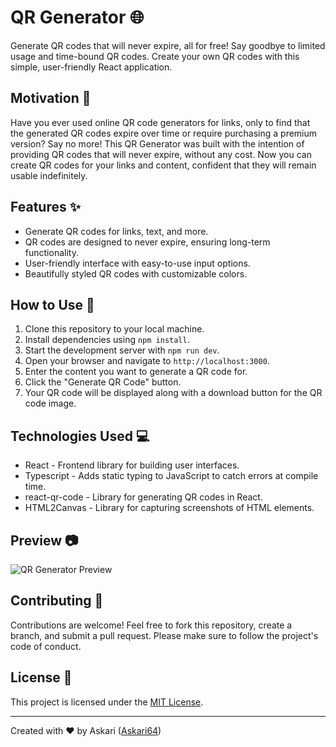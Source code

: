# QR Generator 🌐

Generate QR codes that will never expire, all for free! Say goodbye to limited usage and time-bound QR codes. Create your own QR codes with this simple, user-friendly React application.

## Motivation 🚀

Have you ever used online QR code generators for links, only to find that the generated QR codes expire over time or require purchasing a premium version? Say no more! This QR Generator was built with the intention of providing QR codes that will never expire, without any cost. Now you can create QR codes for your links and content, confident that they will remain usable indefinitely.

## Features ✨

- Generate QR codes for links, text, and more.
- QR codes are designed to never expire, ensuring long-term functionality.
- User-friendly interface with easy-to-use input options.
- Beautifully styled QR codes with customizable colors.

## How to Use 📝

1. Clone this repository to your local machine.
2. Install dependencies using `npm install`.
3. Start the development server with `npm run dev`.
4. Open your browser and navigate to `http://localhost:3000`.
5. Enter the content you want to generate a QR code for.
6. Click the "Generate QR Code" button.
7. Your QR code will be displayed along with a download button for the QR code image.

## Technologies Used 💻

- React - Frontend library for building user interfaces.
- Typescript - Adds static typing to JavaScript to catch errors at compile time.
- react-qr-code - Library for generating QR codes in React.
- HTML2Canvas - Library for capturing screenshots of HTML elements.

## Preview 📷

![QR Generator Preview](./preview.png)

## Contributing 🤝

Contributions are welcome! Feel free to fork this repository, create a branch, and submit a pull request. Please make sure to follow the project's code of conduct.

## License 📄

This project is licensed under the [MIT License](LICENSE).

---

Created with ❤️ by Askari ([Askari64](https://github.com/Askari64))
